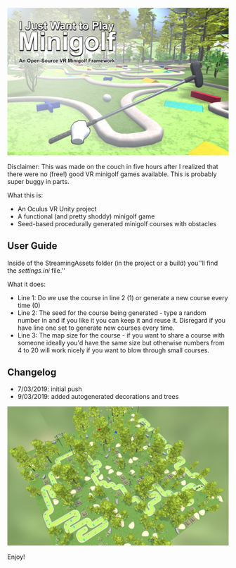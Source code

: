 ![headerImage](/images/titlecard.png)

Disclaimer: This was made on the couch in five hours after I realized that there were no (free!) good VR minigolf games available. This is probably super buggy in parts.

What this is: 
  - An Oculus VR Unity project
  - A functional (and pretty shoddy) minigolf game
  - Seed-based procedurally generated minigolf courses with obstacles


## User Guide
Inside of the StreamingAssets folder (in the project or a build) you''ll find the *settings.ini* file.''

What it does: 
  - Line 1: Do we use the course in line 2 (1) or generate a new course every time (0)
  - Line 2: The seed for the course being generated - type a random number in and if you like it you can keep it and reuse it. Disregard if you have line one set to generate new courses every time.
  - Line 3: The map size for the course - if you want to share a course with someone ideally you'd have the same size but otherwise numbers from 4 to 20 will work nicely if you want to blow through small courses.
 
## Changelog

 - 7/03/2019: initial push
 - 9/03/2019: added autogenerated decorations and trees

![headerImage](/images/foliage.jpg)

Enjoy!